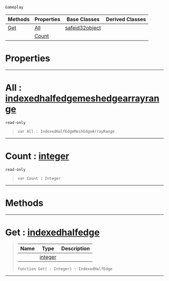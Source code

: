  `Gameplay`

|Methods|Properties|Base Classes|Derived Classes|
|---|---|---|---|
|[ Get](https://github.com/PlasmaEngine/PlasmaDocs/tree/master/docs/C%2B%2B/code_reference/class_reference/indexedhalfedgemeshedgearray.markdown#get-plasma-engine-document)|[ All](https://github.com/PlasmaEngine/PlasmaDocs/tree/master/docs/C%2B%2B/code_reference/class_reference/indexedhalfedgemeshedgearray.markdown#all-plasma-engine-document)|[safeid32object](https://github.com/PlasmaEngine/PlasmaDocs/tree/master/docs/C%2B%2B/code_reference/class_reference/safeid32object.markdown)| |
| |[ Count](https://github.com/PlasmaEngine/PlasmaDocs/tree/master/docs/C%2B%2B/code_reference/class_reference/indexedhalfedgemeshedgearray.markdown#count-plasma-engine-docume)| | |


 #  Properties


---  
 #  All : [indexedhalfedgemeshedgearrayrange](https://github.com/PlasmaEngine/PlasmaDocs/tree/master/docs/C%2B%2B/code_reference/class_reference/indexedhalfedgemeshedgearrayrange.markdown)

 `read-only`

> 
> ``` lang=cpp, name=Lightning
> var All : IndexedHalfEdgeMeshEdgeArrayRange


---  
 #  Count : [integer](https://github.com/PlasmaEngine/PlasmaDocs/tree/master/docs/C%2B%2B/code_reference/lightning_base_types/integer.markdown)

 `read-only`

> 
> ``` lang=cpp, name=Lightning
> var Count : Integer


---  
 #  Methods


---  
 #  Get : [indexedhalfedge](https://github.com/PlasmaEngine/PlasmaDocs/tree/master/docs/C%2B%2B/code_reference/class_reference/indexedhalfedge.markdown)

> 
> |Name|Type|Description|
> |---|---|---|
> ||[integer](https://github.com/PlasmaEngine/PlasmaDocs/tree/master/docs/C%2B%2B/code_reference/lightning_base_types/integer.markdown)| |
> ``` lang=cpp, name=Lightning
> function Get( : Integer) : IndexedHalfEdge
> ``` 


---  
 

 